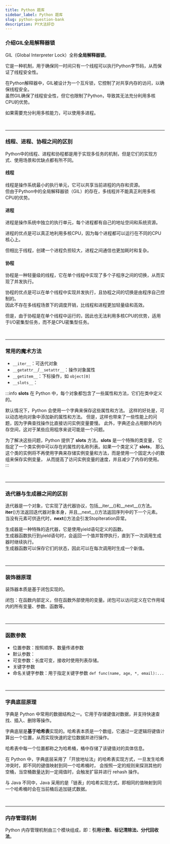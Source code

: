 ```yaml
---
title: Python 题库
sidebar_label: Python 题库
slug: python-question-bank
description: PY大法好😍
---
```


### 介绍GIL全局解释器锁
GIL（Global Interpreter Lock）全称**全局解释器锁**。

它是一种机制，用于确保同一时间只有一个线程可以执行Python字节码，从而保证了线程安全性。

在Python解释器中，GIL被设计为一个互斥锁，它控制了对共享内存的访问，以确保线程安全。  
虽然GIL确保了线程安全性，但它也限制了Python，导致其无法充分利用多核CPU的优势。

如果需要充分利用多核能力，可以使用多进程。

<br/>

---

### 线程、进程、协程之间的区别
Python中的线程、进程和协程都是用于实现多任务的机制，但是它们的实现方式、使用场景和优缺点都有所不同。

#### 线程
线程是操作系统最小的执行单元，它可以共享当前进程的内存和资源。  
但由于Python中的全局解释器锁（GIL）的存在，多线程并不能真正利用多核CPU的优势。

#### 进程
进程是操作系统中独立的执行单元，每个进程都有自己的地址空间和系统资源。

进程的优点是可以真正地利用多核CPU，因为每个进程都可以运行在不同的CPU核心上。

但相比于线程，创建一个进程负担较大，进程之间通信也更加耗时和复杂。

#### 协程
协程是一种轻量级的线程，它在单个线程中实现了多个子程序之间的切换，从而实现了并发执行。

协程的优点是可以在单个线程中实现并发执行，且协程之间的切换是由程序自己控制的。  
因此不存在多线程场景下的调度开销，比线程和进程更加轻量级和高效。

但是，由于协程是在单个线程中运行的，因此也无法利用多核CPU的优势，适用于I/O密集型任务，而不是CPU密集型任务。

<br/>

---

### 常用的魔术方法
- `__iter__`：可迭代对象
- `__getattr__`/`__setattr__`：操作对象属性
- `__getitem__`：下标操作，如 `object[0]`
- `__slots__`：

:::info __slots__
在 Python 中，每个对象都包含了一些属性和方法，它们在类中定义的。

默认情况下，Python 会使用一个字典来保存这些属性和方法。
这样的好处是，可以动态地向对象中添加新的属性和方法。
但是，这样也带来了一些性能上的问题，因为字典查找操作比直接访问实例变量要慢。
此外，字典还会占用额外的内存空间，这对于某些应用程序来说可能是一个问题。

为了解决这些问题，Python 提供了 __slots__ 方法。__slots__ 是一个特殊的类变量，
它指定了一个类实例中可以存在的属性的名称列表。如果一个类定义了 __slots__，
那么这个类的实例将不再使用字典来存储实例变量和方法，而是使用一个固定大小的数组来保存实例变量，
从而提高了访问实例变量的速度，并且减少了内存的使用。
:::

<br/>

---

### 迭代器与生成器之间的区别
迭代器是一个对象，它实现了迭代器协议，包括__iter__()和__next__()方法。  
__iter__()方法返回迭代器对象本身，并且__next__()方法返回序列中的下一个元素。  
当没有元素可供迭代时，__next__()方法会引发StopIteration异常。

生成器是一种特殊的迭代器，它是使用yield语句定义的函数。  
生成器函数执行到yield语句时，会返回一个值并暂停执行，直到下一次调用生成器时继续执行。  
生成器函数可以保存它们的状态，因此可以在每次调用时生成一个新值。

<br/>

---

### 装饰器原理
装饰器本质是基于闭包实现的。

闭包：在函数内部定义，但在函数外部使用的变量。闭包可以访问定义在它作用域内的所有变量、参数、函数等。

<br/>

---

### 函数参数
- 位置参数：按照顺序、数量传递参数
- 默认参数：
- 可变参数：长度可变，接收时使用列表存储。
- 关键字参数
- 命名关键字参数：用于指定关键字参数 `def func(name, age, *, email):...`

<br/>

---

### 字典底层原理
字典是 Python 中常用的数据结构之一。它用于存储键值对数据，并支持快速查找、插入、删除等操作。

字典底层是**基于哈希表**实现的。哈希表本质是一个数组，它通过一定逻辑将键值计算出一个位置，从而实现快速的定位数据并进行操作。

哈希表中每一个位置都称之为哈希桶，桶中存储了该键值对的具体信息。

在 Python 中，字典底层采用了「开放地址法」的哈希表实现方式，一旦发生哈希冲突时，即不同的键值映射到同一个哈希桶时，
会按照一定的规则来探测其他的空桶，当空桶数量达到一定阈值时，会触发扩容并进行 rehash 操作。

与 Java 不同中，Java 采用的是「链表」的哈希实现方式，即相同的值映射到同一个哈希桶时会在当前桶后追加链式数据。

<br/>

---

### 内存管理机制
Python 内存管理机制由三个模块组成，即：**引用计数、标记清除法、分代回收法**。
